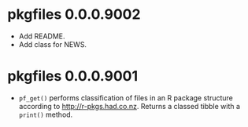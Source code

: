 # pkgfiles 0.0.0.9002

- Add README.
- Add class for NEWS.


# pkgfiles 0.0.0.9001

- `pf_get()` performs classification of files in an R package structure according to http://r-pkgs.had.co.nz. Returns a classed tibble with a `print()` method.
